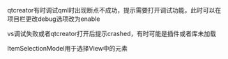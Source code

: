 qtcreator有时调试qml时出现断点不成功，提示需要打开调试功能，此时可以在项目栏更改debug选项改为enable

vs调试失败或者qtcreator打开后提示crashed，有时可能是插件或者库未加载

ItemSelectionModel用于选择View中的元素

